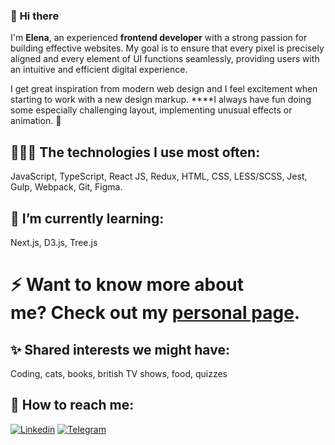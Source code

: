 ### 👋 **Hi there** 
I'm **Elena**, an experienced **frontend developer** with a strong passion for building effective websites. My goal is to ensure that every pixel is precisely aligned and every element of UI functions seamlessly, providing users with an intuitive and efficient digital experience.

I get great inspiration from modern web design and I feel excitement when starting to work with a new design markup. ****I always have fun doing some especially challenging layout, implementing unusual effects or animation. 🌟

## 👩🏻‍💻 **The technologies I use most often:**
JavaScript, TypeScript, React JS, Redux, HTML, CSS, LESS/SCSS, Jest, Gulp, Webpack, Git, Figma.

## 🌱 **I’m currently learning:**
Next.js, D3.js, Tree.js

# ⚡ Want to know more about me? Check out my [personal page](https://yeivanova.github.io/personal-page/).

## ✨ **Shared interests we might have:**
Coding, cats, books, british TV shows, food, quizzes

## 💬 **How to reach me:**

[![Linkedin](https://img.shields.io/static/v1?label=&message=Linkedin&color=0E7FBF&&&style=flat&logo=linkedin&logoColor=white)](https://www.linkedin.com/in/https://www.linkedin.com/in/yeivanova/)
[![Telegram](https://img.shields.io/static/v1?label=&message=Telegram&color=0E7FBF&&&style=flat&logo=telegram&logoColor=white)](https://t.me/yeivanova)
